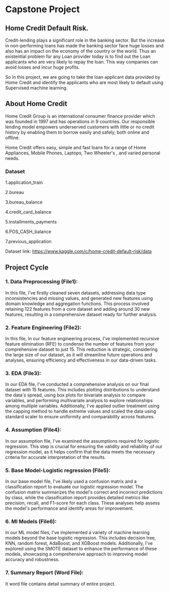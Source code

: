 # Capstone Project
## Home Credit Default Risk.

Credit-lending plays a significant role in the banking sector. But the increase in non-performing loans has made the banking sector face huge losses and also has an impact on the economy of the country or the world. Thus an existential problem for any Loan provider today is to find out the Loan applicants who are very likely to repay the loan. This way companies can avoid losses and incur huge profits. 

So in this project, we are going to take the loan applicant data provided by Home Credit and identify the applicants who are most likely to default using  Supervised machine learning.

## About Home Credit

Home Credit Group is an international consumer finance provider which was founded in 1997 and has operations in 9 countries. Our responsible lending model empowers underserved customers with little or no credit history by enabling them to borrow easily and safely, both online and offline. 

Home Credit offers easy, simple and fast loans for a range of Home Appliances, Mobile Phones, Laptops, Two Wheeler's , and varied personal needs.

### Dataset

1.application_train

2.bureau

3.bureau_balance

4.credit_card_balance

5.installments_payments

6.POS_CASH_balance

7.previous_application

Dataset link: https://www.kaggle.com/c/home-credit-default-risk/data

## Project Cycle
### 1. Data Preprocessing (File1):
   
In this file, I've firstly cleaned seven datasets, addressing data type inconsistencies and missing values, and generated new features using domain knowledge and aggregation functions. This process involved retaining 122 features from a core dataset and adding around 30 new features, resulting in a comprehensive dataset ready for further analysis.

### 2. Feature Engineering (File2):
   
In this file, In our feature engineering process, I've implemented recursive feature elimination (RFE) to condense the number of features from your comprehensive dataset to just 15. This reduction is strategic, considering the large size of our dataset, as it will streamline future operations and analyses, ensuring efficiency and effectiveness in our data-driven tasks.

### 3. EDA (File3):

In our EDA file, I've conducted a comprehensive analysis on our final dataset with 15 features. This includes plotting distributions to understand the data's spread, using box plots for bivariate analysis to compare variables, and performing multivariate analysis to explore relationships among multiple variables. Additionally, I've applied outlier treatment using the capping method to handle extreme values and scaled the data using standard scaler to ensure uniformity and comparability across features.

### 4. Assumption (File4):
   
In our assumption file, I've examined the assumptions required for logistic regression. This step is crucial for ensuring the validity and reliability of our regression model, as it helps confirm that the data meets the necessary criteria for accurate interpretation of the results.

### 5. Base Model-Logistic regression (File5):

In our base model file, I've likely used a confusion matrix and a classification report to evaluate our logistic regression model. The confusion matrix summarizes the model's correct and incorrect predictions by class, while the classification report provides detailed metrics like precision, recall, and F1-score for each class. These analyses help assess the model's performance and identify areas for improvement.

### 6. Ml Models (File6):
   
In our ML model files, I've implemented a variety of machine learning models beyond the base logistic regression. This includes decision tree, KNN, random forest, AdaBoost, and XGBoost models. Additionally, I've explored using the SMOTE dataset to enhance the performance of these models, showcasing a comprehensive approach to improving model accuracy and robustness.

### 7. Summary Report (Word File):
   
It word file contains detail summary of entire project.
